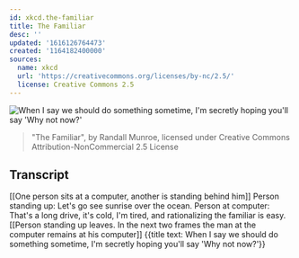 ```yaml
---
id: xkcd.the-familiar
title: The Familiar
desc: ''
updated: '1616126764473'
created: '1164182400000'
sources:
  name: xkcd
  url: 'https://creativecommons.org/licenses/by-nc/2.5/'
  license: Creative Commons 2.5
---
```

![When I say we should do something sometime, I'm secretly hoping you'll say 'Why not now?'](https://imgs.xkcd.com/comics/the_familiar.png)
> "The Familiar", by Randall Munroe, licensed under Creative Commons Attribution-NonCommercial 2.5 License

## Transcript
[[One person sits at a computer, another is standing behind him]]
Person standing up: Let's go see sunrise over the ocean.
Person at computer: That's a long drive, it's cold, I'm tired, and rationalizing the familiar is easy.
[[Person standing up leaves.  In the next two frames the man at the computer remains at his computer]]
{{title text: When I say we should do something sometime, I'm secretly hoping you'll say 'Why not now?'}}
